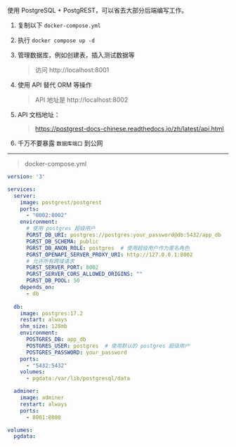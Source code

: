 使用 PostgreSQL + PostgREST，可以省去大部分后端编写工作。

1. 复制以下 `docker-compose.yml`

2. 执行 `docker compose up -d`

3. 管理数据库，例如创建表，插入测试数据等
    >访问 http://localhost:8001

4. 使用 API 替代 ORM 等操作
    > API 地址是 http://localhost:8002

5. API 文档地址：
    > https://postgrest-docs-chinese.readthedocs.io/zh/latest/api.html

6. 千万不要暴露 `数据库端口` 到公网

---

> docker-compose.yml

```yaml
version: '3'

services:
  server:
    image: postgrest/postgrest
    ports:
      - "8002:8002"
    environment:
      # 使用 postgres 超级用户
      PGRST_DB_URI: postgres://postgres:your_password@db:5432/app_db
      PGRST_DB_SCHEMA: public
      PGRST_DB_ANON_ROLE: postgres  # 使用超级用户作为匿名角色
      PGRST_OPENAPI_SERVER_PROXY_URI: http://127.0.0.1:8002
      # 允许所有跨域请求
      PGRST_SERVER_PORT: 8002
      PGRST_SERVER_CORS_ALLOWED_ORIGINS: ""
      PGRST_DB_POOL: 50
    depends_on:
      - db
 
  db:
    image: postgres:17.2
    restart: always
    shm_size: 128mb
    environment:
      POSTGRES_DB: app_db
      POSTGRES_USER: postgres  # 使用默认的 postgres 超级用户
      POSTGRES_PASSWORD: your_password
    ports:
      - "5432:5432"
    volumes:
      - pgdata:/var/lib/postgresql/data

  adminer:
    image: adminer
    restart: always
    ports:
      - 8001:8080

volumes:
  pgdata:
```